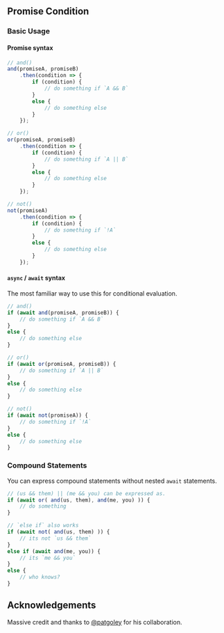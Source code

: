 ## Promise Condition

### Basic Usage

#### Promise syntax

```JavaScript
// and()
and(promiseA, promiseB)
    .then(condition => {
        if (condition) {
            // do something if `A && B`
        }
        else {
            // do something else
        }
    });

// or()
or(promiseA, promiseB)
    .then(condition => {
        if (condition) {
            // do something if `A || B`
        }
        else {
            // do something else
        }
    });

// not()
not(promiseA)
    .then(condition => {
        if (condition) {
            // do something if `!A`
        }
        else {
            // do something else
        }
    });
```

#### `async` / `await` syntax
The most familiar way to use this for conditional evaluation.
```JavaScript
// and()
if (await and(promiseA, promiseB)) {
    // do something if `A && B`
}
else {
    // do something else
}

// or()
if (await or(promiseA, promiseB)) {
    // do something if `A || B`
}
else {
    // do something else
}

// not()
if (await not(promiseA)) {
    // do something if `!A`
}
else {
    // do something else
}
```

### Compound Statements
You can express compound statements without nested `await` statements.
```JavaScript
// (us && them) || (me && you) can be expressed as.
if (await or( and(us, them), and(me, you) )) {
    // do something
}

// `else if` also works
if (await not( and(us, them) )) {
    // its not `us && them`
}
else if (await and(me, you)) {
    // its `me && you`
}
else {
    // who knows?
}
```

## Acknowledgements

Massive credit and thanks to [@patgoley](https://github.com/patgoley) for his collaboration.
